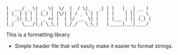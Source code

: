 ``` _____ ___  ____  __  __    _  _____   _     ___ ____  
|  ___/ _ \|  _ \|  \/  |  / \|_   _| | |   |_ _| __ ) 
| |_ | | | | |_) | |\/| | / _ \ | |   | |    | ||  _ \ 
|  _|| |_| |  _ <| |  | |/ ___ \| |   | |___ | || |_) |
|_|   \___/|_| \_\_|  |_/_/   \_\_|   |_____|___|____/ 
```                                                 


This is a formatting library

- Simple header file that will easily make it easier to format strings.

